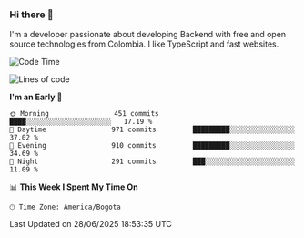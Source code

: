 ### Hi there 👋

I'm a developer passionate about developing Backend with free and open source technologies from Colombia. I like TypeScript and fast websites.

<!--START_SECTION:waka-->
![Code Time](http://img.shields.io/badge/Code%20Time-5%2C572%20hrs%2011%20mins-blue)

![Lines of code](https://img.shields.io/badge/From%20Hello%20World%20I%27ve%20Written-5.3%20million%20lines%20of%20code-blue)

**I'm an Early 🐤** 

```text
🌞 Morning                451 commits         ████░░░░░░░░░░░░░░░░░░░░░   17.19 % 
🌆 Daytime                971 commits         █████████░░░░░░░░░░░░░░░░   37.02 % 
🌃 Evening                910 commits         █████████░░░░░░░░░░░░░░░░   34.69 % 
🌙 Night                  291 commits         ███░░░░░░░░░░░░░░░░░░░░░░   11.09 % 
```


📊 **This Week I Spent My Time On** 

```text
🕑︎ Time Zone: America/Bogota
```


 Last Updated on 28/06/2025 18:53:35 UTC
<!--END_SECTION:waka-->
